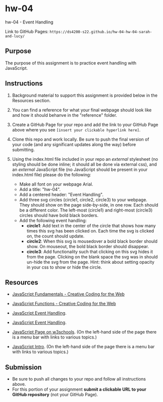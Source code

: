 # hw-04
hw-04 - Event Handling 

Link to GitHub Pages: `https://ds4200-s22.github.io/hw-04-hw-04-sarah-and-lucy/`

## Purpose

The purpose of this assignment is to practice event handling with JavaScript.  

## Instructions

1. Background material to support this assignment is provided below in the Resources section.  

1. You can find a reference for what your final webpage should look like and how it should behanve in the "reference" folder. 

1. Create a GitHub Page for your repo and add the link to your GitHub Page above where you see `[insert your clickable hyperlink here]`. 

1. Clone this repo and work locally. Be sure to push the final version of your code (and any significant updates along the way) before submitting. 

1. Using the index.html file included in your repo an *external* stylesheet (no styling should be done inline; it should all be done via external css), and an *external* JavaScript file (no JavaScript should be present in your index.html file) please do the following: 
   - Make all font on your webpage Arial. 
   - Add a title: "hw-04".
   - Add a centered header: "Event Handling". 
   - Add three svg circles (circle1, circle2, circle3) to your webpage. They should show on the page side-by-side, in one row. Each should be a different color. The left-most (circle1) and right-most (circle3) circles should have bold black borders. 
   - Add the following event handling:
     - **circle1**: Add text in the center of the circle that shows how many times this svg has been clicked on. Each time the svg is clicked on, the count should update.
     - **circle2**: When this svg is mousedover a bold black border should show. On mouseout, the bold black border should disappear. 
     - **circle3**: Add functionality such that clicking on this svg hides it from the page. Clicking on the blank space the svg was in should un-hide the svg from the page. Hint: think about setting opacity in your css to show or hide the circle.       

## Resources 

* [JavaScript Fundamentals - Creative Coding for the Web](https://www.fluidencodings.com/teaching-materials/cc-for-the-web/v1/page.php?pid=js-fundamentals)

* [JavaScript Functions - Creative Coding for the Web](https://www.fluidencodings.com/teaching-materials/cc-for-the-web/v1/page.php?pid=functions)

* [JavaScript Event Handling](https://www.javascripttutorial.net/javascript-dom/handling-events-in-javascript/). 

* [JavaScript Event Handling](https://eloquentjavascript.net/15_event.html). 

* [JavaScript Page on w3schools](https://www.w3schools.com/js/js_intro.asp). (On the left-hand side of the page there is a menu bar with links to various topics.) 

* [JavaScript Intro](https://www.geeksforgeeks.org/introduction-to-javascript/?ref=lbp). (On the left-hand side of the page there is a menu bar with links to various topics.) 

## Submission

* Be sure to push all changes to your repo and follow all instructions above. 
* For this portion of your assignment **submit a clickable URL to your GitHub repository** (not your GitHub Page).  